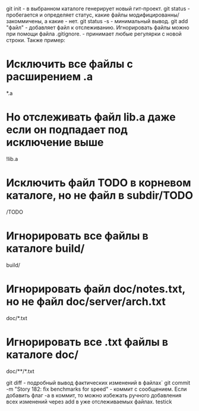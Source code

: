 git init - в выбранном каталоге генерирует новый гит-проект.
git status - пробегается и определяет статус, какие файлы модифицированны/закоммичены, а какие - нет. git status -s - минимальный вывод.
git add "файл" - добавляет файл к отслеживанию. 
Игнорировать файлы можно при помощи файла .gitignore. - принимает любые регулярки с новой строки.
Также пример:
# Исключить все файлы с расширением .a
*.a

# Но отслеживать файл lib.a даже если он подпадает под исключение выше
!lib.a

# Исключить файл TODO в корневом каталоге, но не файл в subdir/TODO
/TODO

# Игнорировать все файлы в каталоге build/
build/

# Игнорировать файл doc/notes.txt, но не файл doc/server/arch.txt
doc/*.txt

# Игнорировать все .txt файлы в каталоге doc/
doc/**/*.txt

git diff - подробный вывод фактических изменений в файлах`
git commit -m "Story 182: fix benchmarks for speed" - коммит с сообщением. Если добавить флаг -a в коммит, то можно избежать ручного
добавления всех изменений через add в уже отслеживаемых файлах.
testick